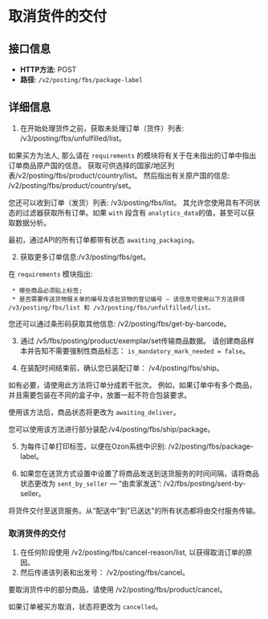 # 取消货件的交付

## 接口信息

- **HTTP方法**: POST
- **路径**: `/v2/posting/fbs/package-label`

## 详细信息

  1. 在开始处理货件之前，获取未处理订单（货件）列表: /v3/posting/fbs/unfulfilled/list。

如果买方为法人, 那么请在 `requirements` 的模块将有关于在未指出的订单中指出订单商品原产国的信息。 获取可供选择的国家/地区列表/v2/posting/fbs/product/country/list。 然后指出有关原产国的信息: /v2/posting/fbs/product/country/set。

您还可以收到订单（发货）列表: /v3/posting/fbs/list。 其允许您使用具有不同状态的过滤器获取所有订单。如果 `with` 段含有 `analytics_data`的值，甚至可以获取数据分析。

最初，通过API的所有订单都带有状态 `awaiting_packaging`。

  2. 获取更多订单信息:/v3/posting/fbs/get。

在 `requirements` 模块指出:

     * 哪些商品必须贴上标签;
     * 是否需要传送货物报关单的编号及该批货物的登记编号 — 该信息可使用以下方法获得 /v3/posting/fbs/list 和 /v3/posting/fbs/unfulfilled/list。

您还可以通过条形码获取其他信息: /v2/posting/fbs/get-by-barcode。

  3. 通过 /v5/fbs/posting/product/exemplar/set传输商品数据。 请创建商品样本并告知不需要强制性商品标志： `is_mandatory_mark_needed = false`。

  4. 在装配时间结束前，确认您已装配订单： /v4/posting/fbs/ship。

如有必要，请使用此方法将订单分成若干批次。 例如，如果订单中有多个商品，并且需要包装在不同的盒子中，放置一起不符合包装要求。




使用该方法后，商品状态将更改为 `awaiting_deliver`。

您可以使用该方法进行部分装配:/v4/posting/fbs/ship/package。

  5. 为每件订单打印标签，以便在Ozon系统中识别: /v2/posting/fbs/package-label。

  6. 如果您在送货方式设置中设置了将商品发送到送货服务的时间间隔，请将商品状态更改为 `sent_by_seller` — “由卖家发送”: /v2/fbs/posting/sent-by-seller。




将货件交付至送货服务。从“配送中”到"已送达"的所有状态都将由交付服务传输。

### 取消货件的交付

  1. 在任何阶段使用 /v2/posting/fbs/cancel-reason/list, 以获得取消订单的原因。
  2. 然后传递该列表和出发号： /v2/posting/fbs/cancel。



要取消货件中的部分商品，请使用 /v2/posting/fbs/product/cancel。

如果订单被买方取消，状态将更改为 `cancelled`。
